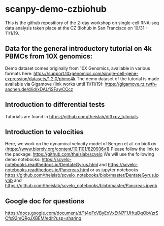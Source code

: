 # scanpy-demo-czbiohub

This is the github repositiory of the 2-day workshop on single-cell RNA-seq data analysis taken place at the CZ Biohub in San Francisco on 10/31 - 11/1/19.

## Data for the general introductory tutorial on 4k PBMCs from 10X genomics:

Demo dataset comes originally from 10X Genomics, available in various formats here: https://support.10xgenomics.com/single-cell-gene-expression/datasets/1.2.0/pbmc4k
The demo dataset of the tutorial is made available via Gigamove (link works until 11/11/19): https://gigamove.rz.rwth-aachen.de/d/id/xDALfiSFawCCcz

## Introduction to differential tests

Tutorials are found in https://github.com/theislab/diffxpy_tutorials.

## Introduction to velocities

Here, we work on the dynamical velocity model of Bergen et al. on bioRxiv (https://www.biorxiv.org/content/10.1101/820936v1)
Please follow the link to the package: https://github.com/theislab/scvelo
We will use the following demo notebooks: https://scvelo-notebooks.readthedocs.io/DentateGyrus.html and https://scvelo-notebooks.readthedocs.io/Pancreas.html or as jupyter notebooks https://github.com/theislab/scvelo_notebooks/blob/master/DentateGyrus.ipynb and https://github.com/theislab/scvelo_notebooks/blob/master/Pancreas.ipynb.

## Google doc for questions
https://docs.google.com/document/d/1t4qFcVByExVxEtN7FUHtuDqObVzrSCfs92mQRgJXBEM/edit?usp=sharing
